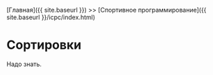 [Главная]({{ site.baseurl }}) >> [Спортивное программирование]({{ site.baseurl }}/icpc/index.html)

# Сортировки

Надо знать.